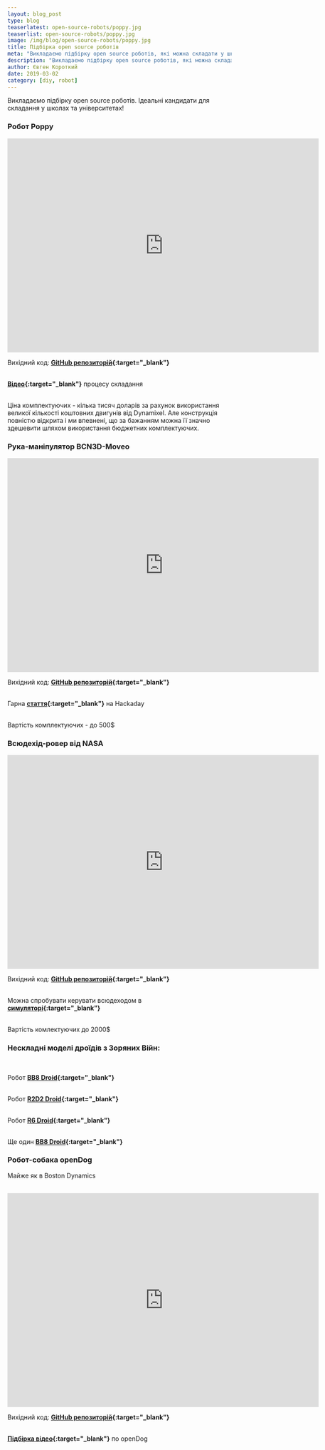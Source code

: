 ```yaml
---
layout: blog_post
type: blog
teaserlatest: open-source-robots/poppy.jpg
teaserlist: open-source-robots/poppy.jpg
image: /img/blog/open-source-robots/poppy.jpg
title: Підбірка open source роботів
meta: "Викладаємо підбірку open source роботів, які можна складати у школах та університетах"
description: "Викладаємо підбірку open source роботів, які можна складати у школах та університетах"
author: Євген Короткий
date: 2019-03-02 
category: [diy, robot]
---
```


Викладаємо підбірку open source роботів. Ідеальні кандидати для складання у школах та університетах! <br>

### Робот Poppy

<iframe src="https://www.youtube.com/embed/P15V3UwmXnc" width="700" height="480" frameborder="0" allowfullscreen=""> </iframe>

<br>

Вихідний код: **[GitHub репозиторій](https://github.com/poppy-project/poppy-humanoid){:target="_blank"}** <br><br>

**[Відео](https://www.youtube.com/watch?v=RqyVt9m4pCg){:target="_blank"}** процесу складання <br><br>

Ціна комплектуючих - кілька тисяч доларів за рахунок використання великої кількості коштовних двигунів від Dynamixel. Але конструкція повністю відкрита і ми впевнені, що за бажанням можна її значно здешевити шляхом використання бюджетних комплектуючих. <br>

### Рука-маніпулятор BCN3D-Moveo

<iframe src="https://www.youtube.com/embed/9RbIFXAsA4c" width="700" height="480" frameborder="0" allowfullscreen=""> </iframe>

<br>

Вихідний код: **[GitHub репозиторій](https://github.com/BCN3D/BCN3D-Moveo){:target="_blank"}** <br><br>

Гарна  **[стаття](https://hackaday.io/project/3800-3d-printable-robot-arm){:target="_blank"}** на Hackaday <br><br>

Вартість комплектуючих - до 500$

### Всюдехід-ровер від NASA

<iframe src="https://www.youtube.com/embed/RmY0xhPJdXA" width="700" height="480" frameborder="0" allowfullscreen=""> </iframe>

<br>

Вихідний код: **[GitHub репозиторій](https://github.com/nasa-jpl/open-source-rover){:target="_blank"}** <br><br> 

Можна спробувати керувати всюдеходом в **[симуляторі](https://opensourcerover.jpl.nasa.gov){:target="_blank"}** <br><br>

Вартість комлектуючих до 2000$

### Нескладні моделі дроїдів з Зоряних Війн:

<br>

Робот **[BB8 Droid](https://www.instructables.com/id/DIY-Life-Size-Phone-Controlled-BB8-Droid){:target="_blank"}** <br><br>

Робот **[R2D2 Droid](https://www.instructables.com/id/HI-R2D2-Make-a-3D-Print-Talking-R2D2-Robot){:target="_blank"}** <br><br>

Робот **[R6 Droid](http://www.xrobots.co.uk/category/r6-droid/){:target="_blank"}** <br><br>

Ще один **[BB8 Droid](http://www.xrobots.co.uk/category/bb8/){:target="_blank"}** <br>

### Робот-собака openDog

Майже як в Boston Dynamics 

<br>

<iframe src="https://www.youtube.com/embed/4MGZvcd0xxc" width="700" height="480" frameborder="0" allowfullscreen=""> </iframe>

<br>

Вихідний код: **[GitHub репозиторій](https://github.com/XRobots/openDog){:target="_blank"}** <br><br>

**[Підбірка відео](https://www.youtube.com/watch?v=0BoPoWF_FwY&list=PLpwJoq86vov_PkA0bla0eiUTsCAPi_mZf){:target="_blank"}** по openDog
